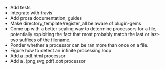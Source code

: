 * Add tests
* Integrate with travis
* Add prosa documentation, guides
* Make directory\_template/register\_all be aware of plugin-gems
* Come up with a better scaling way to determine processors for a file, potentially
  exploiting the fact that most probably match the last or last-two suffixes of the
  filename.
* Ponder whether a processor can be ran more than once on a file.
* Figure how to detect an infinite processing loop
* Add a .pdf.html processor
* Add a .{png,svg,pdf}.dot processor
